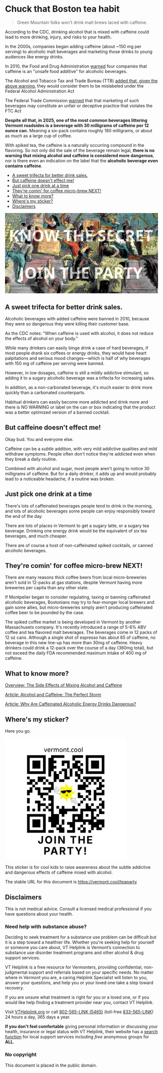 # Chuck that Boston tea habit

> Green Mountain folks won't drink malt brews laced with caffeine.

According to the CDC, drinking alcohol that is mixed with caffeine could lead to more drinking, injury, and risks to your health.

In the 2000s, companies began adding caffeine (about ~150 mg per serving) to alcoholic malt beverages and marketing those drinks to young audiences like energy drinks. 

In 2010, the Food and Drug Administration [warned](https://www.fda.gov/food/food-additives-petitions/caffeinated-alcoholic-beverages) four companies that caffeine is an "unsafe food additive" for alcoholic beverages.

The Alcohol and Tobacco Tax and Trade Bureau (TTB) [added that, given the above warning,](https://www.ttb.gov/main-pages/caffiene-added) they would consider them to be mislabeled under the Federal Alcohol Administration Act

The Federal Trade Commission [warned](https://www.ftc.gov/news-events/news/press-releases/2010/11/ftc-sends-warning-letters-marketers-caffeinated-alcohol-drinks) that that marketing of such beverages may constitute an unfair or deceptive practice that violates the FTC Act

**Despite all that, in 2025, one of the most common beverages littering Vermont roadsides is a beverage with 30 milligrams of caffeine per 12 ounce can.** Meaning a six-pack contains roughly 180 milligrams, or about as much as a large cup of coffee.

With spiked tea, the caffeine is a naturally occurring compound in the flavoring. So not only did the sale of the beverage remain legal, **there is no warning that mixing alcohol and caffeine is considered more dangerous**, nor is there even an indication on the label that the **alcoholic beverage even contains caffeine**.


+ [A sweet trifecta for better drink sales.](#a-sweet-trifecta-for-better-drink-sales)
+ [But caffeine doesn't effect me!](#but-caffeine-doesnt-effect-me)
+ [Just pick one drink at a time](#just-pick-one-drink-at-a-time)
+ [They're comin' for coffee micro-brew NEXT!](#theyre-comin-for-coffee-micro-brew-next)
+ [What to know more?](#what-to-know-more)
+ [Where's my sticker?](#wheres-my-sticker)
+ [Disclaimers](#disclaimers)

<img src="./teaparty.png">

## A sweet trifecta for better drink sales. 

Alcoholic beverages with added caffeine were banned in 2010, because they were so dangerous they were killing their customer base. 

As the CDC notes: "When caffeine is used with alcohol, it does not reduce the effects of alcohol on your body."

While many drinkers can easily binge drink a case of hard beverages, if most people drank six coffees or energy drinks, they would have heart palpitations and serious mood changes―which is half of why beverages with 150 mg of caffeine per serving were banned.

However, in low dosages, caffeine is still a mildly addictive stimulant, so adding it to a sugary alcoholic beverage was a trifecta for increasing sales. 

In addition, as a non-carbonated beverage, it's much easier to drink more quickly than a carbonated counterparts. 

Habitual drinkers can easily become more addicted and drink more and there is NO WARNING or label on the can or box indicating that the product was a better optimized version of a banned cocktail. 

## But caffeine doesn't effect me!

Okay bud. You and everyone else. 

Caffeine can be a *subtle* addition, with very mild addictive qualities and mild withdraw symptoms. People often don't notice they're addicted even when they break a daily routine.

Combined with alcohol and sugar, most people aren't going to notice 30 milligrams of caffeine. But for a daily drinker, it adds up and would probably lead to a noticeable headache, if a routine was broken. 

## Just pick one drink at a time

There's lots of caffeinated beverages people tend to drink in the morning, and lots of alcoholic beverages some people can enjoy responsibly toward the end of the day.

There are lots of places in Vermont to get a sugary latte, or a sugary tea beverage. Drinking one energy drink would be the equivalent of six tea beverages, and much cheaper. 

There are of course a host of non-caffeinated spiked cocktails, or canned alcoholic beverages.

## They're comin' for coffee micro-brew NEXT!

There are many reasons thick coffee beers from local micro-breweries aren't sold in 12-packs at gas stations, despite Vermont having more breweries per capita than any other state. 

If Montpelier began to consider regulating, taxing or banning caffeinated alcoholic beverages, Bostonians may try to fear-monger local brewers and gain some allies, but micro-breweries simply aren't producing caffeinated coffee beer to be pounded by the case. 

The spiked coffee market is being developed in Vermont by another Massachusets company. It's recently introduced a range of 5-6% ABV coffee and tea flavored malt beverages. The beverages come in 12 packs of 12 oz cans. Although a single shot of espresso has about 65 of caffeine, no beverage in this new line-up has more than 30mg of caffeine. Heavy drinkers could drink a 12-pack over the course of a day (360mg total), but not exceed the daily FDA recommended maximum intake of 400 mg of caffeine. 

## What to know more?

[Overview: The Side Effects of Mixing Alcohol and Caffeine](https://www.joinreframeapp.com/blog-post/the-side-effects-of-mixing-alcohol-and-caffeine)

[Article: Alcohol and Caffeine: The Perfect Storm](https://pmc.ncbi.nlm.nih.gov/articles/PMC3621334/)

[Article: Why Are Caffeinated Alcoholic Energy Drinks Dangerous?](https://www.scientificamerican.com/article/caffeine-alcohol-mix-dangerous/)

## Where's my sticker?

Here you go.

<img width=400px src="./vermont.cool.teaparty.svg">

This sticker is for cool kids to raise awareness about the subtle addictive and dangerous effects of caffeine mixed with alcohol. 

The stable URL for this document is https://vermont.cool/teaparty

## Disclaimers

This is not medical advice. Consult a licensed medical professional if you have questions about your health.

### Need help with substance abuse?

Deciding to seek treatment for a substance use problem can be difficult but it is a step toward a healthier life. Whether you're seeking help for yourself or someone you care about, VT Helplink is Vermont’s connection to substance use disorder treatment programs and other alcohol & drug support services. 

VT Helplink is a free resource for Vermonters, providing confidential, non-judgmental support and referrals based on your specific needs. No matter where in Vermont you are, a caring Helplink Specialist will listen to you, answer your questions, and help you or your loved one take a step toward recovery.

If you are unsure what treatment is right for you or a loved one, or if you would like help finding a treatment provider near you, contact VT Helplink.

Visit [VTHelplink.org](https://vthelplink.org) or call [802-565-LINK (5465)](tel:8025655465) (toll-free [833-565-LINK](tel:8335655465)) 24 hours a day, 365 days a year. 

**If you don't feel comfortable** giving personal information or discussing your health, insurance or legal status with VT Helplink, their website has a [search function](https://hub.vthelplink.org/spa_result) for local support services including *free* anonymous groups for **ALL**.

### No copyright

This document is placed in the public domain.